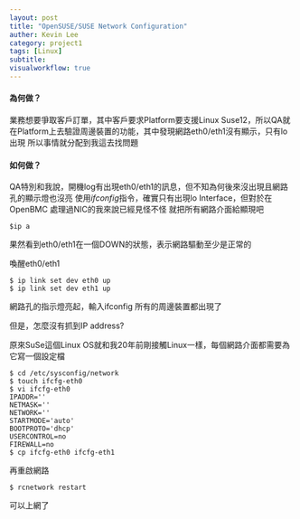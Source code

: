 ```yaml
---
layout: post
title: "OpenSUSE/SUSE Network Configuration"
auther: Kevin Lee
category: project1
tags: [Linux]
subtitle:
visualworkflow: true
---
```


#### 為何做？

業務想要爭取客戶訂單，其中客戶要求Platform要支援Linux Suse12，所以QA就在Platform上去驗證周邊裝置的功能，其中發現網路eth0/eth1沒有顯示，只有lo出現
所以事情就分配到我這去找問題

#### 如何做？

QA特別和我說，開機log有出現eth0/eth1的訊息，但不知為何後來沒出現且網路孔的顯示燈也沒亮
使用*ifconfig*指令，確實只有出現lo Interface，但對於在OpenBMC 處理過NIC的我來說已經見怪不怪
就把所有網路介面給顯現吧

```
$ip a
```

果然看到eth0/eth1在一個DOWN的狀態，表示網路驅動至少是正常的

喚醒eth0/eth1

```
$ ip link set dev eth0 up
$ ip link set dev eth1 up
```

網路孔的指示燈亮起，輸入ifconfig
所有的周邊裝置都出現了

但是，怎麼沒有抓到IP address?

原來SuSe這個Linux OS就和我20年前剛接觸Linux一樣，每個網路介面都需要為它寫一個設定檔

```
$ cd /etc/sysconfig/network
$ touch ifcfg-eth0
$ vi ifcfg-eth0
IPADDR=''
NETMASK=''
NETWORK=''
STARTMODE='auto'
BOOTPROTO='dhcp'
USERCONTROL=no
FIREWALL=no
$ cp ifcfg-eth0 ifcfg-eth1
```

再重啟網路

`$ rcnetwork restart`

可以上網了